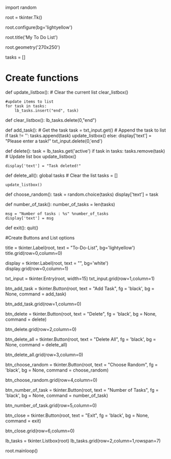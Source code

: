 import random

root = tkinter.Tk()

root.configure(bg='lightyellow')

root.title('My To Do List')

root.geometry('270x250')

tasks = []



# Create functions

def update_listbox():
    # Clear the current list
    clear_listbox()

    #update items to list
    for task in tasks:
        lb_tasks.insert("end", task)

def clear_listbox():
    lb_tasks.delete(0,"end")


def add_task():
    # Get the task
    task = txt_input.get()
    # Append the task to list
    if task != '':
        tasks.append(task)
        update_listbox()
    else:
        display['text'] = "Please enter a task!"
    txt_input.delete(0,'end')


def delete():
    task = lb_tasks.get('active')
    if task in tasks:
        tasks.remove(task)
    # Update list box
    update_listbox()

    display['text'] = "Task deleted!"

def delete_all():
    global tasks
    # Clear the list
    tasks = []

    update_listbox()

def choose_random():
    task = random.choice(tasks)
    display['text'] = task

def number_of_task():
    number_of_tasks = len(tasks)

    msg = "Number of tasks : %s" %number_of_tasks
    display['text'] = msg

def exit():
    quit()
    

#Create Buttons and List options

title = tkinter.Label(root, text = "To-Do-List", bg='lightyellow')
title.grid(row=0,column=0)


display = tkinter.Label(root, text = "", bg='white')
display.grid(row=0,column=1)


txt_input = tkinter.Entry(root, width=15)
txt_input.grid(row=1,column=1)


btn_add_task = tkinter.Button(root, text = "Add Task", fg = 'black', bg = None, command = add_task)

btn_add_task.grid(row=1,column=0)

btn_delete = tkinter.Button(root, text = "Delete", fg = 'black', bg = None, command = delete)

btn_delete.grid(row=2,column=0)


btn_delete_all = tkinter.Button(root, text = "Delete All", fg = 'black', bg = None, command = delete_all)

btn_delete_all.grid(row=3,column=0)


btn_choose_random = tkinter.Button(root, text = "Choose Random", fg = 'black', bg = None, command = choose_random)

btn_choose_random.grid(row=4,column=0)


btn_number_of_task = tkinter.Button(root, text = "Number of Tasks", fg = 'black', bg = None, command = number_of_task)

btn_number_of_task.grid(row=5,column=0)


btn_close = tkinter.Button(root, text = "Exit", fg = 'black', bg = None, command = exit)

btn_close.grid(row=6,column=0)


lb_tasks = tkinter.Listbox(root)
lb_tasks.grid(row=2,column=1,rowspan=7)



root.mainloop()

    

